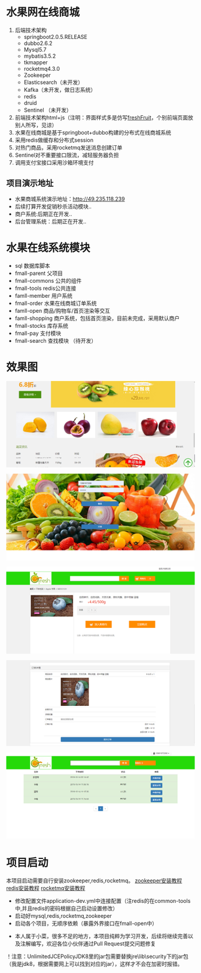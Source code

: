 ﻿# 水果网在线商城

1. 后端技术架构
    * springboot2.0.5.RELEASE
    * dubbo2.6.2
    * Mysql5.7
    * mybatis3.5.2
    * tkmapper
    * rocketmq4.3.0
    * Zookeeper
    * Elasticsearch（未开发）
    * Kafka（未开发，做日志系统）
    * redis
    * druid
    * Sentinel （未开发）
2. 前端技术架构html+js（注明：界面样式多是仿写[freshFruit](https://github.com/hajnalmin/freshFriut)，个别前端页面放别人所写，见谅）
3. 水果在线商城是基于springboot+dubbo构建的分布式在线商城系统
4. 采用redis做缓存和分布式session
5. 对热门商品，采用rocketmq发送消息创建订单
6. Sentinel对不重要接口限流，减轻服务器负担
7. 调用支付宝接口采用沙箱环境支付

## 项目演示地址

* 水果商城系统演示地址：http://49.235.118.239
* 后续打算开发促销秒杀活动模块..
* 商户系统:后期正在开发..
* 后台管理系统：后期正在开发..


# 水果在线系统模块
* sql  数据库脚本             
* fmall-parent 父项目                                
* fmall-commons 公共的组件
* fmall-tools redis公共连接
* famll-member  用户系统                          
* fmall-order 水果在线商城订单系统   
* famll-open  商品/购物车/首页渲染等交互                   
* famll-shopping 商户系统，包括首页渲染，目前未完成，采用默认商户                                     
* fmall-stocks 库存系统      
* fmall-pay 支付模块  
* fmall-search 查找模块 （待开发）                                 
                                                   

# 效果图

![](ReadmePic/index.png)

![](ReadmePic/login.png)

![](ReadmePic/detail.png)

![](ReadmePic/order.png)

![](ReadmePic/orderList.png)
# 项目启动
本项目启动需要自行安装zookeeper,redis,rocketmq。
[zookeeper安装教程](https://www.e-learn.cn/content/qita/2410440)
[redis安装教程](https://www.runoob.com/redis/redis-install.html)
[rocketmq安装教程](http://rocketmq.apache.org/docs/quick-start/)
* 修改配置文件application-dev.yml中连接配置（注redis的在common-tools中,并且redis的密码根据自己启动设置修改）
* 启动好mysql,redis,rocketmq,zookeeper
* 启动各个项目，无顺序依赖（暴露外界接口在fmall-open中）


- 本人属于小菜，很多不足的地方，本项目纯粹为学习开发，后续将继续完善以及注解编写，欢迎各位小伙伴通过Pull Request提交问题修复

！注意：UnlimitedJCEPolicyJDK8里的jar包需要替换jre\lib\security下的jar包（我是jdk8，根据需要网上可以找到对应的jar），这样才不会在加密时报错。








